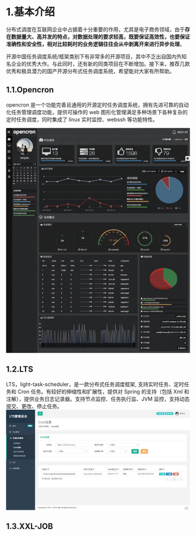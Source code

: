 # 1.基本介绍

分布式调度在互联网企业中占据着十分重要的作用，尤其是电子商务领域，由于**存在数据量大、高并发的特点，对数据处理的要求较高，既要保证高效性，也要保证准确性和安全性，相对比较耗时的业务逻辑往往会从中剥离开来进行异步处理**。

开源中国任务调度系统/框架类别下有非常多的开源项目，其中不乏出自国内外知名企业的优秀大作。与此同时，还有新的同类项目在不断增加。接下来，推荐几款优秀和极具潜力的国产开源分布式任务调度系统，希望能对大家有所帮助。

## 1.1.O**pencron**

opencron 是一个功能完善且通用的开源定时任务调度系统，拥有先进可靠的自动化任务管理调度功能，提供可操作的 web 图形化管理满足多种场景下各种复杂的定时任务调度，同时集成了 linux 实时监控、webssh 等功能特性。

![](/static/image/1c64000285092dc6b3f8.jpg)

## 1.2.**LTS**
LTS，light-task-scheduler，是一款分布式任务调度框架, 支持实时任务、定时任务和 Cron 任务。有较好的伸缩性和扩展性，提供对 Spring 的支持（包括 Xml 和注解），提供业务日志记录器。支持节点监控、任务执行监、JVM 监控，支持动态提交、更改、停止任务。
![](/static/image/1c6100056e32c16c07f8.jpg)
## 1.3.XXL-JOB

